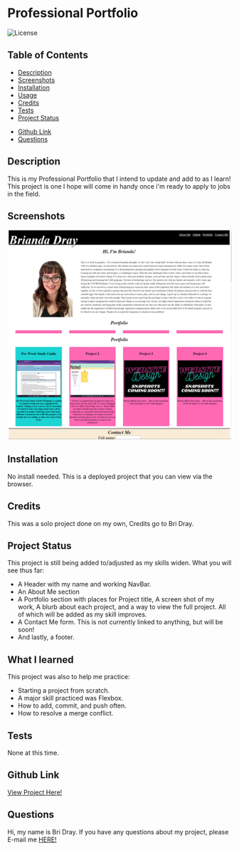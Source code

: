  # Professional Portfolio

![License](https://img.shields.io/static/v1?label=License&message=MIT&color=GREEN)

## Table of Contents
* [Description](#description)
* [Screenshots](#screenshots)
* [Installation](#installation)
* [Usage](#usage)
* [Credits](#credits)
* [Tests](#tests)
* [Project Status](#project-status)
<!-- * [What I Learned](#what-i) -->
* [Github Link](#github-link)
* [Questions](#questions)

## Description
This is my Professional Portfolio that I intend to update and add to as I learn! This project is one I hope will come in handy once i'm ready to apply to jobs in the field.

## Screenshots
![Screenshot1](./assets/PortfolioScreenshots/Screenshot%20(93).png)
![Screenshot1](./assets/PortfolioScreenshots/Screenshot%20(94).png)

## Installation
No install needed. This is a deployed project that you can view via the browser.

## Credits
This was a solo project done on my own, Credits go to Bri Dray.

## Project Status
This project is still being added to/adjusted as my skills widen. 
What you will see thus far:
* A Header with my name and working NavBar.
* An About Me section
* A Portfolio section with places for Project title, A screen shot of my work, A blurb about each project, and a way to view the full project. All of which will be added as my skill improves.
* A Contact Me form. This is not currently linked to anything, but will be soon!
* And lastly, a footer.

## What I learned
This project was also to help me practice:
* Starting a project from scratch.
* A major skill practiced was Flexbox.
* How to add, commit, and push often.
* How to resolve a merge conflict. 

## Tests
None at this time.

## Github Link
[View Project Here!](https://bridray.github.io/ProfessionalPortfolio/)

## Questions
Hi, my name is Bri Dray. If you have any questions about my project, please E-mail me [HERE!](mailto:stanggurl02@gmail.com)

